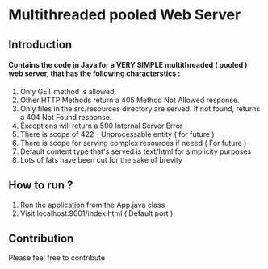 # Multithreaded pooled Web Server

## Introduction
#### Contains the code in Java for a VERY SIMPLE multithreaded ( pooled ) web server, that has the following characterstics : 
1. Only GET method is allowed.
2. Other HTTP Methods return a 405 Method Not Allowed response.
3. Only files in the src/resources directory are served. If not found, returns a 404 Not Found response.
4. Exceptions will return a 500 Internal Server Error
5. There is scope of 422 - Unprocessable entity ( for future )
6. There is scope for serving complex resources if neeed ( For future )
7. Default content type that's served is text/html for simplicity purposes
8. Lots of fats have been cut for the sake of brevity

## How to run ?
1. Run the application from the App.java class
2. Visit localhost:9001/index.html ( Default port )

## Contribution
Please feel free to contribute
